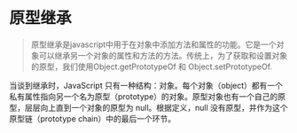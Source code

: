 # 原型继承

> 原型继承是javascript中用于在对象中添加方法和属性的功能。它是一个对象可以继承另一个对象的属性和方法的方法。传统上，为了获取和设置对象的原型，我们使用Object.getPrototypeOf 和 Object.setPrototypeOf.

当谈到继承时，JavaScript 只有一种结构：对象。每个对象（object）都有一个私有属性指向另一个名为原型（prototype）的对象。原型对象也有一个自己的原型，层层向上直到一个对象的原型为 null。根据定义，null 没有原型，并作为这个原型链（prototype chain）中的最后一个环节。
